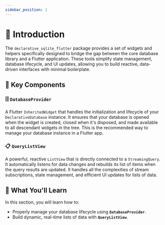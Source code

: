 ```yaml
---
sidebar_position: 1
---
```


# 📱 Introduction

The `declarative_sqlite_flutter` package provides a set of widgets and helpers specifically designed to bridge the gap between the core database library and a Flutter application. These tools simplify state management, database lifecycle, and UI updates, allowing you to build reactive, data-driven interfaces with minimal boilerplate.

## 🔧 Key Components

### 🗄️ `DatabaseProvider`
A Flutter `InheritedWidget` that handles the initialization and lifecycle of your `DeclarativeDatabase` instance. It ensures that your database is opened when the widget is created, closed when it's disposed, and made available to all descendant widgets in the tree. This is the recommended way to manage your database instance in a Flutter app.

### 📋 `QueryListView`
A powerful, reactive `ListView` that is directly connected to a `StreamingQuery`. It automatically listens for data changes and rebuilds its list of items when the query results are updated. It handles all the complexities of stream subscriptions, state management, and efficient UI updates for lists of data.

## 📖 What You'll Learn

In this section, you will learn how to:
-   Properly manage your database lifecycle using **`DatabaseProvider`**.
-   Build dynamic, real-time lists of data with **`QueryListView`**.
